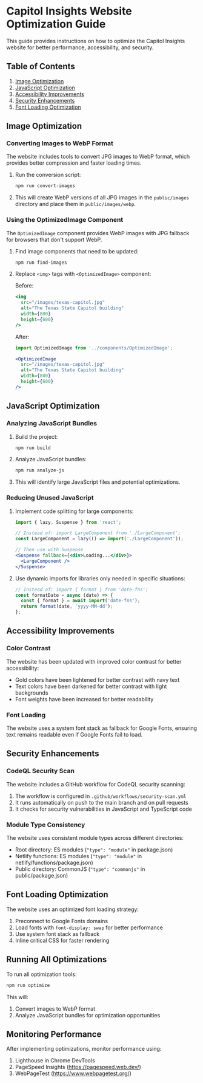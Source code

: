 # Capitol Insights Website Optimization Guide

This guide provides instructions on how to optimize the Capitol Insights website for better performance, accessibility, and security.

## Table of Contents

1. [Image Optimization](#image-optimization)
2. [JavaScript Optimization](#javascript-optimization)
3. [Accessibility Improvements](#accessibility-improvements)
4. [Security Enhancements](#security-enhancements)
5. [Font Loading Optimization](#font-loading-optimization)

## Image Optimization

### Converting Images to WebP Format

The website includes tools to convert JPG images to WebP format, which provides better compression and faster loading times.

1. Run the conversion script:
   ```bash
   npm run convert-images
   ```

2. This will create WebP versions of all JPG images in the `public/images` directory and place them in `public/images/webp`.

### Using the OptimizedImage Component

The `OptimizedImage` component provides WebP images with JPG fallback for browsers that don't support WebP.

1. Find image components that need to be updated:
   ```bash
   npm run find-images
   ```

2. Replace `<img>` tags with `<OptimizedImage>` component:

   Before:
   ```jsx
   <img 
     src="/images/texas-capitol.jpg" 
     alt="The Texas State Capitol building" 
     width={800} 
     height={600} 
   />
   ```

   After:
   ```jsx
   import OptimizedImage from '../components/OptimizedImage';

   <OptimizedImage 
     src="/images/texas-capitol.jpg" 
     alt="The Texas State Capitol building" 
     width={800} 
     height={600} 
   />
   ```

## JavaScript Optimization

### Analyzing JavaScript Bundles

1. Build the project:
   ```bash
   npm run build
   ```

2. Analyze JavaScript bundles:
   ```bash
   npm run analyze-js
   ```

3. This will identify large JavaScript files and potential optimizations.

### Reducing Unused JavaScript

1. Implement code splitting for large components:
   ```jsx
   import { lazy, Suspense } from 'react';

   // Instead of: import LargeComponent from './LargeComponent';
   const LargeComponent = lazy(() => import('./LargeComponent'));

   // Then use with Suspense
   <Suspense fallback={<div>Loading...</div>}>
     <LargeComponent />
   </Suspense>
   ```

2. Use dynamic imports for libraries only needed in specific situations:
   ```jsx
   // Instead of: import { format } from 'date-fns';
   const formatDate = async (date) => {
     const { format } = await import('date-fns');
     return format(date, 'yyyy-MM-dd');
   };
   ```

## Accessibility Improvements

### Color Contrast

The website has been updated with improved color contrast for better accessibility:

- Gold colors have been lightened for better contrast with navy text
- Text colors have been darkened for better contrast with light backgrounds
- Font weights have been increased for better readability

### Font Loading

The website uses a system font stack as fallback for Google Fonts, ensuring text remains readable even if Google Fonts fail to load.

## Security Enhancements

### CodeQL Security Scan

The website includes a GitHub workflow for CodeQL security scanning:

1. The workflow is configured in `.github/workflows/security-scan.yml`
2. It runs automatically on push to the main branch and on pull requests
3. It checks for security vulnerabilities in JavaScript and TypeScript code

### Module Type Consistency

The website uses consistent module types across different directories:

- Root directory: ES modules (`"type": "module"` in package.json)
- Netlify functions: ES modules (`"type": "module"` in netlify/functions/package.json)
- Public directory: CommonJS (`"type": "commonjs"` in public/package.json)

## Font Loading Optimization

The website uses an optimized font loading strategy:

1. Preconnect to Google Fonts domains
2. Load fonts with `font-display: swap` for better performance
3. Use system font stack as fallback
4. Inline critical CSS for faster rendering

## Running All Optimizations

To run all optimization tools:

```bash
npm run optimize
```

This will:
1. Convert images to WebP format
2. Analyze JavaScript bundles for optimization opportunities

## Monitoring Performance

After implementing optimizations, monitor performance using:

1. Lighthouse in Chrome DevTools
2. PageSpeed Insights (https://pagespeed.web.dev/)
3. WebPageTest (https://www.webpagetest.org/)